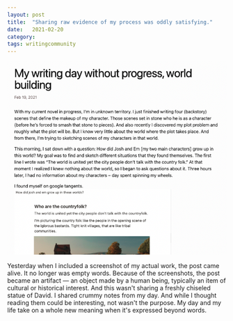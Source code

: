 ```yaml
---
layout: post
title:  "Sharing raw evidence of my process was oddly satisfying."
date:   2021-02-20
category: 
tags: writingcommunity
---
```

![image info](https://raw.githubusercontent.com/SilenceVosh/silencevosh.github.io/master/_posts/assets/images/NotionNotion.png "Notion Artifact")

Yesterday when I included a screenshot of my actual work, the post came alive. It no longer was empty words. Because of the screenshots, the post became an artifact — an object made by a human being, typically an item of cultural or historical interest. And this wasn't sharing a freshly chiseled statue of David. I shared crummy notes from my day. And while I thought reading them could be interesting, not wasn't the purpose. My day and my life take on a whole new meaning when it's expressed beyond words.